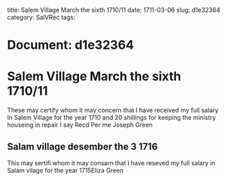 title: Salem Village March the sixth 1710/11
date: 1711-03-06
slug: d1e32364
category: SalVRec
tags: 




# Document: d1e32364


# Salem Village March the sixth 1710/11 

These may certify whom it may concern that I have received my full salary In Salem Village for the year 1710 and 20 shillings for keeping the ministry houseing in repair I say Recd Per me Joseph Green

## Salam village desember the 3 1716 

This may sertifi whom it may consarn that I have reseved my full salary in Salam vilage for the year 1715Eliza Green
